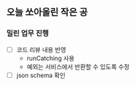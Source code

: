 ## 오늘 쏘아올린 작은 공

### 밀린 업무 진행
- [ ] 코드 리뷰 내용 반영
  - runCatching 사용
  - 예외는 서비스에서 반환할 수 있도록 수정
- [ ] json schema 확인

